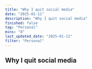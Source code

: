 ```yaml
---
title: "Why I quit social media"
date: "2025-01-11"
description: "Why I quit social media"
finished: false
tag: "Personal"
mins: "8"
last_updated_date: "2025-01-11"
filter: "Personal"
---
```


## Why I quit social media
